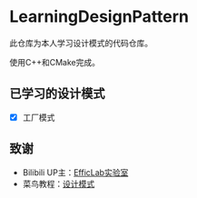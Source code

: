 # LearningDesignPattern

此仓库为本人学习设计模式的代码仓库。

使用C++和CMake完成。

## 已学习的设计模式

-[x] 工厂模式

## 致谢
- Bilibili UP主：[EfficLab实验室](https://space.bilibili.com/5953240)
- 菜鸟教程：[设计模式](https://www.runoob.com/design-pattern/design-pattern-tutorial.html)